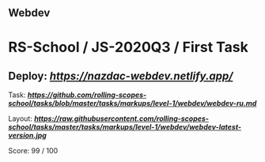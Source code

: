 ## Webdev

# RS-School / JS-2020Q3 / First Task

## Deploy:   ***https://nazdac-webdev.netlify.app/***


Task: ***https://github.com/rolling-scopes-school/tasks/blob/master/tasks/markups/level-1/webdev/webdev-ru.md***

Layout: ***https://raw.githubusercontent.com/rolling-scopes-school/tasks/master/tasks/markups/level-1/webdev/webdev-latest-version.jpg***

Score: 99 / 100
